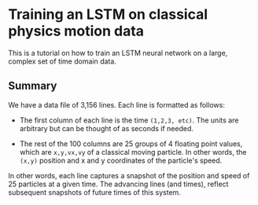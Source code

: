 # Training an LSTM on classical physics motion data

This is a tutorial on how to train an LSTM neural network on a large, complex set of time domain data.

## Summary

We have a data file of 3,156 lines. Each line is formatted as follows:

* The first column of each line is the time `(1,2,3, etc)`. The units are arbitrary but can be thought of as seconds if  needed.

* The rest of the 100 columns are 25 groups of 4 floating point values, which are `x,y,vx,vy` of a classical moving particle. In other words, the `(x,y)` position and x and y coordinates of the particle's speed.

In other words, each line captures a snapshot of the position and speed of 25 particles at a given time.  The advancing lines (and times), reflect subsequent snapshots of future times of this system.

